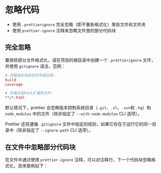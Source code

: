 # 忽略代码

-   使用 `.prettierignore` 完全忽略（即不重新格式化）某些文件和文件夹
-   使用 `prettier-ignore` 注释来忽略文件里的部分代码块

## 完全忽略

要排除部分文件格式化，请在项目的根目录中创建一个 `.prettierignore` 文件，并使用 `gitignore` 语法，范例：

```ini
# 忽略指定名称的文件或目录:
build
coverage

# 忽略全部html扩展的文件:
**/*.html
```

默认情况下，prettier 会忽略版本控制系统目录（`.git`、`.sl`、`.svn`和 `.hg`）和 `node_modules` 中的文件（除非指定了 `--with-node-modules` CLI 选项）。

Prettier 还将遵循 `.gitignore` 文件中指定的规则，如果它存在于运行它的同一目录中（除非指定了 `--ignore-path` CLI 选项）。

## 在文件中忽略部分代码块

在文件中通过使用 `prettier-ignore` 注释，可以对注释行，下一个代码块忽略格式化，具体案例如下：
